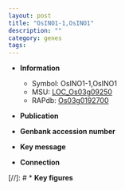 ```yaml
---
layout: post
title: "OsINO1-1,OsINO1"
description: ""
category: genes
tags: 
---
```


* **Information**  
    + Symbol: OsINO1-1,OsINO1  
    + MSU: [LOC_Os03g09250](http://rice.uga.edu/cgi-bin/ORF_infopage.cgi?orf=LOC_Os03g09250)  
    + RAPdb: [Os03g0192700](http://rapdb.dna.affrc.go.jp/viewer/gbrowse_details/irgsp1?name=Os03g0192700)  

* **Publication**  

* **Genbank accession number**  

* **Key message**  

* **Connection**  

[//]: # * **Key figures**  


